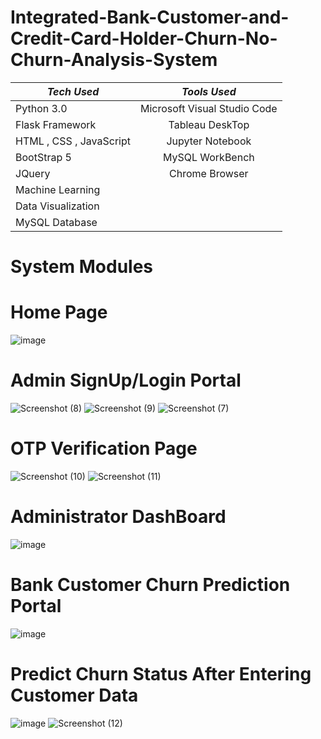 # Integrated-Bank-Customer-and-Credit-Card-Holder-Churn-No-Churn-Analysis-System

| *Tech Used*   | *Tools Used*    | 
| ------------- |:-------------:|
|   Python 3.0  | Microsoft Visual Studio Code  | 
|  Flask Framework | Tableau DeskTop     |  
|  HTML , CSS , JavaScript | Jupyter Notebook     |  
|  BootStrap 5  | MySQL WorkBench    | 
|  JQuery | Chrome Browser    | 
|  Machine Learning |
|  Data Visualization |
|  MySQL Database |

# System Modules
# Home Page
![image](https://github.com/vandittalwadia/Integrated-Bank-Customer-and-Credit-Card-Holder-Churn-No-Churn-Analysis-System-/assets/73352918/1ce04054-5abc-4799-8c39-e6b7b63c4632)
# Admin SignUp/Login Portal
![Screenshot (8)](https://github.com/vandittalwadia/Integrated-Bank-Customer-and-Credit-Card-Holder-Churn-No-Churn-Analysis-System-/assets/73352918/8f7d7502-6c4f-47b6-bfa2-46dcca5310dc)
![Screenshot (9)](https://github.com/vandittalwadia/Integrated-Bank-Customer-and-Credit-Card-Holder-Churn-No-Churn-Analysis-System-/assets/73352918/1a49ef90-be6c-4ff1-bcfd-585e96fd444b)
![Screenshot (7)](https://github.com/vandittalwadia/Integrated-Bank-Customer-and-Credit-Card-Holder-Churn-No-Churn-Analysis-System-/assets/73352918/4c13b69c-489a-4633-b64f-c8384151bfe5)
# OTP Verification Page
![Screenshot (10)](https://github.com/vandittalwadia/Integrated-Bank-Customer-and-Credit-Card-Holder-Churn-No-Churn-Analysis-System-/assets/73352918/aa7dcabd-b72a-433d-882f-db3285821cb0)
![Screenshot (11)](https://github.com/vandittalwadia/Integrated-Bank-Customer-and-Credit-Card-Holder-Churn-No-Churn-Analysis-System-/assets/73352918/f6027338-78cb-416c-b057-6488165654ad)
# Administrator DashBoard

![image](https://github.com/vandittalwadia/Integrated-Bank-Customer-and-Credit-Card-Holder-Churn-No-Churn-Analysis-System-/assets/73352918/cc86aefc-de35-4211-b5aa-e68d84bdea7b)
# Bank Customer Churn Prediction Portal


![image](https://github.com/vandittalwadia/Integrated-Bank-Customer-and-Credit-Card-Holder-Churn-No-Churn-Analysis-System-/assets/73352918/6e73c783-b10d-4194-8c80-516a20e1f383)
# Predict Churn Status After Entering Customer Data

![image](https://github.com/vandittalwadia/Integrated-Bank-Customer-and-Credit-Card-Holder-Churn-No-Churn-Analysis-System-/assets/73352918/a15fd375-fb47-4a48-a0a5-238db37c9463)
![Screenshot (12)](https://github.com/vandittalwadia/Integrated-Bank-Customer-and-Credit-Card-Holder-Churn-No-Churn-Analysis-System-/assets/73352918/6d49c2fb-30ff-4222-9779-04627219168e)








